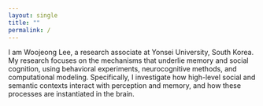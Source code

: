 ```yaml
---
layout: single
title: ""
permalink: /
---
```


I am Woojeong Lee, a research associate at Yonsei University, South Korea.
My research focuses on the mechanisms that underlie memory and social cognition, using behavioral experiments, neurocognitive methods, and computational modeling. Specifically, I investigate how high-level social and semantic contexts interact with perception and memory, and how these processes are instantiated in the brain.

